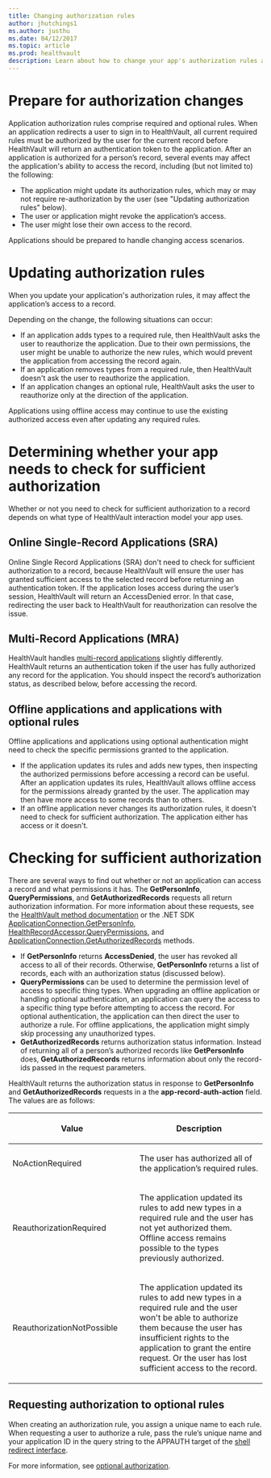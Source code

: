 ```yaml
---
title: Changing authorization rules
author: jhutchings1
ms.author: justhu
ms.date: 04/12/2017
ms.topic: article
ms.prod: healthvault
description: Learn about how to change your app's authorization rules and the important caveats to consider when doing so. 
---
```


# Prepare for authorization changes

Application authorization rules comprise required and optional rules. When an application redirects a user to sign in to HealthVault, all current required rules must be authorized by the user for the current record before HealthVault will return an authentication token to the application. After an application is authorized for a person’s record, several events may affect the application's ability to access the record, including (but not limited to) the following:

-   The application might update its authorization rules, which may or may not require re-authorization by the user (see "Updating authorization rules" below).
-   The user or application might revoke the application’s access.
-   The user might lose their own access to the record.

Applications should be prepared to handle changing access scenarios.

# Updating authorization rules

When you update your application's authorization rules, it may affect the application’s access to a record.

Depending on the change, the following situations can occur:

-   If an application adds types to a required rule, then HealthVault asks the user to reauthorize the application. Due to their own permissions, the user might be unable to authorize the new rules, which would prevent the application from accessing the record again.
-   If an application removes types from a required rule, then HealthVault doesn't ask the user to reauthorize the application.
-   If an application changes an optional rule, HealthVault asks the user to reauthorize only at the direction of the application.

Applications using offline access may continue to use the existing authorized access even after updating any required rules.

# Determining whether your app needs to check for sufficient authorization

Whether or not you need to check for sufficient authorization to a record depends on what type of HealthVault interaction model your app uses.

## Online Single-Record Applications (SRA)

Online Single Record Applications (SRA) don't need to check for sufficient authorization to a record, because HealthVault will ensure the user has granted sufficient access to the selected record before returning an authentication token. If the application loses access during the user’s session, HealthVault will return an AccessDenied error. In that case, redirecting the user back to HealthVault for reauthorization can resolve the issue.

## Multi-Record Applications (MRA)

HealthVault handles [multi-record applications](/healthvault/concepts/authorization/multi-record-applications) slightly differently. HealthVault returns an authentication token if the user has fully authorized any record for the application. You should inspect the record’s authorization status, as described below, before accessing the record.

## Offline applications and applications with optional rules

Offline applications and applications using optional authentication might need to check the specific permissions granted to the application.

-   If the application updates its rules and adds new types, then inspecting the authorized permissions before accessing a record can be useful. After an application updates its rules, HealthVault allows offline access for the permissions already granted by the user. The application may then have more access to some records than to others.
-   If an offline application never changes its authorization rules, it doesn't need to check for sufficient authorization. The application either has access or it doesn't.

# Checking for sufficient authorization

There are several ways to find out whether or not an application can access a record and what permissions it has. The **GetPersonInfo**, **QueryPermissions**, and **GetAuthorizedRecords** requests all return authorization information. For more information about these requests, see the [HealthVault method documentation](/healthvault/reference/methods) or the .NET SDK [ApplicationConnection.GetPersonInfo](https://docs.microsoft.com/en-us/dotnet/api/microsoft.health.applicationconnection.getpersoninfo.aspx), [HealthRecordAccessor.QueryPermissions](https://docs.microsoft.com/en-us/dotnet/api/microsoft.health.healthrecordaccessor.querypermissions.aspx), and [ApplicationConnection.GetAuthorizedRecords](https://docs.microsoft.com/en-us/dotnet/api/microsoft.health.applicationconnection.getauthorizedrecords.aspx) methods.

-   If **GetPersonInfo** returns **AccessDenied**, the user has revoked all access to all of their records. Otherwise, **GetPersonInfo** returns a list of records, each with an authorization status (discussed below).
-   **QueryPermissions** can be used to determine the permission level of access to specific thing types. When upgrading an offline application or handling optional authentication, an application can query the access to a specific thing type before attempting to access the record. For optional authentication, the application can then direct the user to authorize a rule. For offline applications, the application might simply skip processing any unauthorized types.
-   **GetAuthorizedRecords** returns authorization status information. Instead of returning all of a person’s authorized records like **GetPersonInfo** does, **GetAuthorizedRecords** returns information about only the record-ids passed in the request parameters.

HealthVault returns the authorization status in response to **GetPersonInfo** and **GetAuthorizedRecords** requests in a the **app-record-auth-action** field. The values are as follows:

<table>
<colgroup>
<col width="50%" />
<col width="50%" />
</colgroup>
<thead>
<tr class="header">
<th><p>Value</p></th>
<th><p>Description</p></th>
</tr>
</thead>
<tbody>
<tr class="odd">
<td><p>NoActionRequired</p></td>
<td><p>The user has authorized all of the application’s required rules.</p></td>
</tr>
<tr class="even">
<td><p>ReauthorizationRequired</p></td>
<td><p>The application updated its rules to add new types in a required rule and the user has not yet authorized them. Offline access remains possible to the types previously authorized.</p></td>
</tr>
<tr class="odd">
<td><p>ReauthorizationNotPossible</p></td>
<td><p>The application updated its rules to add new types in a required rule and the user won&#39;t be able to authorize them because the user has insufficient rights to the application to grant the entire request. Or the user has lost sufficient access to the record.</p></td>
</tr>
</tbody>
</table>

Requesting authorization to optional rules
------------------------------------------

When creating an authorization rule, you assign a unique name to each rule. When requesting a user to authorize a rule, pass the rule’s unique name and your application ID in the query string to the APPAUTH target of the [shell redirect interface](/healthvault/concepts/authorization/shell-redirect-interface).

For more information, see [optional authorization](/healthvault/concepts/authorization/optional-authorization).